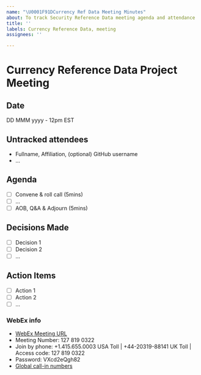 ```yaml
---
name: "\U0001F91DCurrency Ref Data Meeting Minutes"
about: To track Security Reference Data meeting agenda and attendance
title: ''
labels: Currency Reference Data, meeting
assignees: ''

---
```


# Currency Reference Data Project Meeting
## Date
DD MMM yyyy - 12pm EST

## Untracked attendees
- Fullname, Affiliation, (optional) GitHub username
- ...

## Agenda
- [ ] Convene & roll call (5mins)
- [ ] ...
- [ ] AOB, Q&A & Adjourn (5mins)

## Decisions Made
- [ ] Decision 1
- [ ] Decision 2
- [ ] ...

## Action Items
- [ ] Action 1
- [ ] Action 2
- [ ] ...

### WebEx info
- [WebEx Meeting URL](https://finos.webex.com/finos/j.php?MTID=mf27815a7807f13f1d0974a973196cb4c)
- Meeting Number: 127 819 0322
- Join by phone: +1.415.655.0003 USA Toll | +44-20319-88141 UK Toll | Access code: 127 819 0322
- Password: VXcd2eQgh82
- [Global call-in numbers](https://finos.webex.com/finos/globalcallin.php?serviceType=MC&ED=582460637&tollFree=0)
